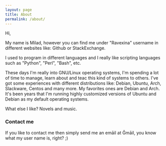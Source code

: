 ```yaml
---
layout: page
title: About
permalink: /about/
---
```


Hi,  

My name is Milad, however you can find me under "Ravexina" username in different websites like: Github or StackExchange.

I used to program in different languages and I really like scripting languages such as "Python", "Perl", "Bash", etc. 

These days I'm really into GNU/Linux operating systems, I'm spending a lot of time to manage, learn about and teac this kind of systems to others. 
I've got some experiences with different distributions like: Debian, Ubuntu, Arch, Slackware, Centos and many more. 
My favorites ones are Debian and Arch. It's been years that I'm running highly customized versions of Ubuntu and Debian as my default operating systems.

What else I like? Novels and music.

### Contact me

If you like to contact me then simply send me an emāil at Ǧmāil, you know what my user name is, right? ;)

